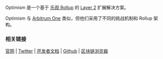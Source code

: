 

Optimism 是一个基于  [乐观 Rollup](https://learnblockchain.cn/tags/OP%20Rollup) 的  [Layer 2](https://learnblockchain.cn/tags/Layer2) 扩展解决方案。

Optimism 与 [Arbitrum One](https://learnblockchain.cn/tags/Arbitrum) 类似，但他们采用了不同的挑战机制和 Rollup 架构。





### 相关链接



[官网](https://www.optimism.io) | [Twitter](https://twitter.com/optimism) | [开发者文档](https://community.optimism.io/) | [Github](https://github.com/ethereum-optimism) | [区块链浏览器](https://optimistic.etherscan.io)